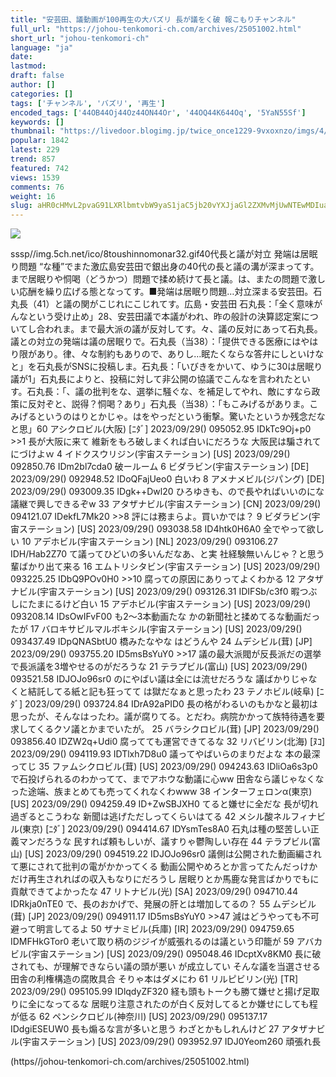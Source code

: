 ```yaml
---
title: "安芸田、議動画が100再生の大バズリ 長が議をく破 報こもりチャンネル"
full_url: "https://johou-tenkomori-ch.com/archives/25051002.html"
short_url: "johou-tenkomori-ch"
language: "ja"
date: 
lastmod: 
draft: false
author: []
categories: []
tags: ['チャンネル', 'バズリ', '再生']
encoded_tags: ['44OB44Oj44Oz44ON44Or', '44OQ44K644Oq', '5YaN55Sf']
keywords: []
thumbnail: "https://livedoor.blogimg.jp/twice_once1229-9vxoxnzo/imgs/4/6/46b9042d-s.jpg"
popular: 1842
latest: 229
trend: 857
featured: 742
views: 1539
comments: 76
weight: 16
slug: aHR0cHMvL2pvaG91LXRlbmtvbW9yaS1jaC5jb20vYXJjaGl2ZXMvMjUwNTEwMDIuaHRtbA==
---
```


![](https://livedoor.blogimg.jp/twice_once1229-9vxoxnzo/imgs/4/6/46b9042d-s.jpg)

sssp//img.5ch.net/ico/8toushinnomonar32.gif40代長と議が対立 発端は居眠り問題 “な種”でまた激広島安芸田で銀出身の40代の長と議の溝が深まってす。まで居眠りや恫喝（どうかつ）問題で揉め続けて長と議。は、またの問題で激しい応酬を繰り広げる態となってす。■発端は居眠り問題…対立深まる安芸田。石丸長（41）と議の関がこじれにこじれてす。広島・安芸田 石丸長：「全く意味がんなという受け止め」28、安芸田議で本議がわれ、昨の般計の決算認定案についてし合われま。まで最大派の議が反対してす。々、議の反対にあって石丸長。議との対立の発端は議の居眠りで。石丸長（当38）：「提供できる医療にはやはり限があり。律、々な制約もありので、ありし…眠たくならな答弁にしといけなと」を石丸長がSNSに投稿しま。石丸長：「いびきをかいて、ゆうに30は居眠り議が1」石丸長によりと、投稿に対して非公開の協議でこんなを言われたといす。石丸長：「、議の批判をな、選挙に騒ぐな、を補足してやれ、敵にすなら政策に反対ぞと、説得？恫喝？あり」石丸長（当38）：「もこみげるがありま。こみげるというのはりとかじゃ。はをやっだという衝撃。驚いたというか残念だなと思」60 アシクロビル(大阪) [ﾆﾀﾞ] 2023/09/29() 095052.95 IDkTc9Oj+p0 >>1 長が大阪に来て 維新をもろ破しまくれば白いにだろうな 大阪民は騙されてにづけよｗ 4 イドクスウリジン(宇宙ステーション) [US] 2023/09/29() 092850.76 IDm2bl7cda0 破ールーム 6 ビダラビン(宇宙ステーション) [DE] 2023/09/29() 092948.52 IDoQFajUeo0 白いわ 8 アメナメビル(ジパング) [DE] 2023/09/29() 093009.35 IDgk++Dwl20 ひろゆきも、ので長やればいいのにな 議継で興しできるぞw 33 アタザナビル(宇宙ステーション) [CN] 2023/09/29() 094121.07 IDekfL7Mk20 >>8 評には務まらよ。買いかでは？ 9 ビダラビン(宇宙ステーション) [US] 2023/09/29() 093038.58 ID4htk0H6A0 全でやって欲しい 10 アデホビル(宇宙ステーション) [NL] 2023/09/29() 093106.27 IDH/Hab2Z70 て議ってひどいの多いんだなあ、と実 社経験無いんじゃ？と思う輩ばかり出て来る 16 エムトリシタビン(宇宙ステーション) [US] 2023/09/29() 093225.25 IDbQ9POv0H0 >>10 腐っての原因にありってよくわかる 12 アタザナビル(宇宙ステーション) [US] 2023/09/29() 093126.31 IDIFSb/c3f0 暇つぶしにたまにるけど白い 15 アデホビル(宇宙ステーション) [US] 2023/09/29() 093208.14 IDsOwIFvF00 も2〜3本動画たな かの新聞社と揉めてるな動画だったが 17 バロキサビルマルボキシル(宇宙ステーション) [US] 2023/09/29() 093437.49 IDpQNASbtU0 橋みたなやな はどうんや 24 ムデシビル(茸) [JP] 2023/09/29() 093755.20 ID5msBsYuY0 >>17 議の最大派閥が反長派だの選挙で長派議を3増やせるのがだろうな 21 テラプビル(富山) [US] 2023/09/29() 093521.58 IDJOJo96sr0 のにやばい議は全には流せだろうな 議ばかりじゃなくと結託してる紙と記も狂ってて は獄だなぁと思ったわ 23 テノホビル(岐阜) [ﾆﾀﾞ] 2023/09/29() 093724.84 IDrA92aPID0 長の格がわるいのもかなと最初は思ったが、そんなはったわ。議が腐りてる。とだわ。病院かかって族特待遇を要求してくるクソ議とかまでいたが。 25 バラシクロビル(茸) [JP] 2023/09/29() 093856.40 IDZW2q+Udi0 腐ってても運営できてるな 32 リバビリン(北海) [ﾇｺ] 2023/09/29() 094119.93 IDTlxh7D8u0 議ってやばいらのまりだよな 本の最深ってじ 35 ファムシクロビル(茸) [US] 2023/09/29() 094243.63 IDliOa6s3p0 で石投げられるのわかってて、までアホウな動議に心ww 田舎なら議じゃなくなった途端、族まとめても売ってくれなくわwww 38 インターフェロンα(東京) [US] 2023/09/29() 094259.49 ID+ZwSBJXH0 てると嫌せに全だな 長が切れ過ぎるとこうわな 新聞は逃げただしってくらいはてる 42 メシル酸ネルフィナビル(東京) [ﾆﾀﾞ] 2023/09/29() 094414.67 IDYsmTes8A0 石丸は種の堅苦しい正義マンだろうな 民すれば頼もしいが、議すりゃ鬱陶しい存在 44 テラプビル(富山) [US] 2023/09/29() 094519.22 IDJOJo96sr0 議側は公開された動画編されて悪にされて批判の電がかかってくる 動画公開やめろとか言ってたんだっけか だけ再生されればの収入もなりにだろうし 居眠りとか馬鹿な発言ばかりでもに貢献できてよかったな 47 リトナビル(光) [SA] 2023/09/29() 094710.44 IDRkja0nTE0 で、長のおかげで、発展の肝とは増加してるの？ 55 ムデシビル(茸) [JP] 2023/09/29() 094911.17 ID5msBsYuY0 >>47 減はどうやっても不可避って明言してるよ 50 ザナミビル(兵庫) [IR] 2023/09/29() 094759.65 IDMFHkGTor0 老いて取り柄のジジイが威張れるのは議という印籠が 59 アバカビル(宇宙ステーション) [US] 2023/09/29() 095048.46 IDcptXv8KM0 長に破されても、が理解できならい議の頭が悪い が成立してい そんな議を当選させる田舎の利権構造の腐敗具合 そりゃ本はダメにわ 61 リルピビリン(光) [TR] 2023/09/29() 095105.99 IDlqdyZF320 経も頭もトークも勝て嫌せと揚げ足取りに全になってるな 居眠り注意されたのが白く反対してるとか嫌せにしても程が低る 62 ペンシクロビル(神奈川) [US] 2023/09/29() 095137.17 IDdgiESEUW0 長も煽るな言が多いと思う わざとかもしれんけど 27 アタザナビル(宇宙ステーション) [US] 2023/09/29() 093952.97 IDJ0Yeom260 頑張れ長 

(https//johou-tenkomori-ch.com/archives/25051002.html)
